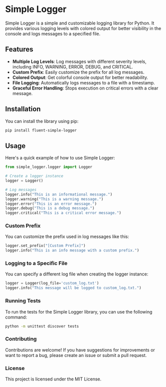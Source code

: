 # Simple Logger

Simple Logger is a simple and customizable logging library for Python. It provides various logging levels with colored output for better visibility in the console and logs messages to a specified file.

## Features

- **Multiple Log Levels**: Log messages with different severity levels, including INFO, WARNING, ERROR, DEBUG, and CRITICAL.
- **Custom Prefix**: Easily customize the prefix for all log messages.
- **Colored Output**: Get colorful console output for better readability.
- **File Logging**: Automatically logs messages to a file with a timestamp.
- **Graceful Error Handling**: Stops execution on critical errors with a clear message.

## Installation

You can install the library using pip:

```bash
pip install fluent-simple-logger
```

## Usage

Here's a quick example of how to use Simple Logger:

```python
from simple_logger.logger import Logger

# Create a logger instance
logger = Logger()

# Log messages
logger.info("This is an informational message.")
logger.warning("This is a warning message.")
logger.error("This is an error message.")
logger.debug("This is a debug message.")
logger.critical("This is a critical error message.")
```

### Custom Prefix

You can customize the prefix used in log messages like this:

```python
logger.set_prefix("[Custom Prefix]")
logger.info("This is an info message with a custom prefix.")
```

### Logging to a Specific File
You can specify a different log file when creating the logger instance:

```python 
logger = Logger(log_file='custom_log.txt')
logger.info("This message will be logged to custom_log.txt.")
```

### Running Tests
To run the tests for the Simple Logger library, you can use the following command:
```bash
python -m unittest discover tests
```

### Contributing
Contributions are welcome! If you have suggestions for improvements or want to report a bug, please create an issue or submit a pull request.

### License 
This project is licensed under the MIT License.
